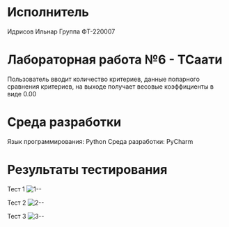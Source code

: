 # Исполнитель
Идрисов Ильнар
Группа ФТ-220007

# Лабораторная работа №6 - ТСаати
Пользователь вводит количество критериев, данные попарного сравнения критериев, на выходе получает весовые коэффициенты в виде 0.00

# Среда разработки
Язык программирования: Python
Среда разработки: PyCharm

# Результаты тестирования
Тест 1
![1--](https://github.com/ilnarisrisov/lub_work_6/assets/146421910/1e70a511-5a63-417f-8cac-e21d23220187)

Тест 2
![2--](https://github.com/ilnarisrisov/lub_work_6/assets/146421910/e74a506f-569a-42f8-9590-d8149ea55e00)

Тест 3
![3--](https://github.com/ilnarisrisov/lub_work_6/assets/146421910/ca929b1d-c519-4f47-91c9-e0381f7f8636)

